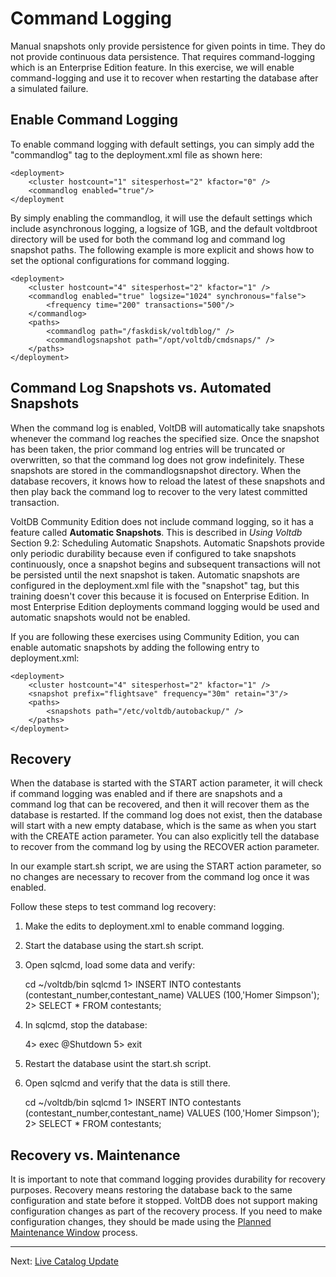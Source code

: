# Command Logging #

Manual snapshots only provide persistence for given points in time.  They do not provide continuous data persistence.  That requires command-logging which is an Enterprise Edition feature.  In this exercise, we will enable command-logging and use it to recover when restarting the database after a simulated failure.

## Enable Command Logging ##

To enable command logging with default settings, you can simply add the "commandlog" tag to the deployment.xml file as shown here:

    <deployment>
        <cluster hostcount="1" sitesperhost="2" kfactor="0" />
        <commandlog enabled="true"/>
    </deployment

By simply enabling the commandlog, it will use the default settings which include asynchronous logging, a logsize of 1GB, and the default voltdbroot directory will be used for both the command log and command log snapshot paths.  The following example is more explicit and shows how to set the optional configurations for command logging.

    <deployment>
        <cluster hostcount="4" sitesperhost="2" kfactor="1" />
        <commandlog enabled="true" logsize="1024" synchronous="false">
            <frequency time="200" transactions="500"/>
        </commandlog>
        <paths>
            <commandlog path="/faskdisk/voltdblog/" />
            <commandlogsnapshot path="/opt/voltdb/cmdsnaps/" />
        </paths>
    </deployment>


## Command Log Snapshots vs. Automated Snapshots ##

When the command log is enabled, VoltDB will automatically take snapshots whenever the command log reaches the specified size.  Once the snapshot has been taken, the prior command log entries will be truncated or overwritten, so that the command log does not grow indefinitely.  These snapshots are stored in the commandlogsnapshot directory.  When the database recovers, it knows how to reload the latest of these snapshots and then play back the command log to recover to the very latest committed transaction.

VoltDB Community Edition does not include command logging, so it has a feature called **Automatic Snapshots**.  This is described in *Using Voltdb* Section 9.2: Scheduling Automatic Snapshots.  Automatic Snapshots provide only periodic durability because even if configured to take snapshots continuously, once a snapshot begins and subsequent transactions will not be persisted until the next snapshot is taken.  Automatic snapshots are configured in the deployment.xml file with the "snapshot" tag, but this training doesn't cover this because it is focused on Enterprise Edition.  In most Enterprise Edition deployments command logging would be used and automatic snapshots would not be enabled.

If you are following these exercises using Community Edition, you can enable automatic snapshots by adding the following entry to deployment.xml:

    <deployment>
        <cluster hostcount="4" sitesperhost="2" kfactor="1" />
        <snapshot prefix="flightsave" frequency="30m" retain="3"/>
        <paths>
            <snapshots path="/etc/voltdb/autobackup/" />
        </paths>
    </deployment>

## Recovery ##

When the database is started with the START action parameter, it will check if command logging was enabled and if there are snapshots and a command log that can be recovered, and then it will recover them as the database is restarted.  If the command log does not exist, then the database will start with a new empty database, which is the same as when you start with the CREATE action parameter.  You can also explicitly tell the database to recover from the command log by using the RECOVER action parameter.

In our example start.sh script, we are using the START action parameter, so no changes are necessary to recover from the command log once it was enabled.

Follow these steps to test command log recovery:

1) Make the edits to deployment.xml to enable command logging.  

2) Start the database using the start.sh script.  

3) Open sqlcmd, load some data and verify:

    cd ~/voltdb/bin
    sqlcmd
    1> INSERT INTO contestants (contestant_number,contestant_name) VALUES (100,'Homer Simpson');
    2> SELECT * FROM contestants;

4) In sqlcmd, stop the database:

    4> exec @Shutdown
    5> exit

5) Restart the database usint the start.sh script.

6) Open sqlcmd and verify that the data is still there.

    cd ~/voltdb/bin
    sqlcmd
    1> INSERT INTO contestants (contestant_number,contestant_name) VALUES (100,'Homer Simpson');
    2> SELECT * FROM contestants;


## Recovery vs. Maintenance ##

It is important to note that command logging provides durability for recovery purposes.  Recovery means restoring the database back to the same configuration and state before it stopped.  VoltDB does not support making configuration changes as part of the recovery process.  If you need to make configuration changes, they should be made using the [Planned Maintenance Window](ex_cli_05_maintenance.md) process.

---------------------------------

Next: [Live Catalog Update](ex_cli_04_liveupdate.md)
